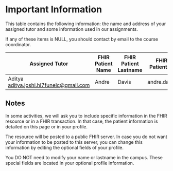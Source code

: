 # Important Information

This table contains the following information: the name and address of your assigned tutor and some information used in our assignments.

If any of these items is NULL, you should contact by email to the course coordinator.

| Assigned Tutor | FHIR Patient Name | FHIR Patient Lastname | FHIR Patient ID |
|----------------|-------------------|-----------------------|-----------------|
| Aditya <br> aditya.joshi.hl7funelc@gmail.com | Andre | Davis | andre.davis |

## Notes

In some activities, we will ask you to include specific information in the FHIR resource or in a FHIR transaction. In that case, the patient information is detailed on this page or in your profile.

The resource will be posted to a public FHIR server. In case you do not want your information to be posted to this server, you can change this information by editing the optional fields of your profile.

You DO NOT need to modify your name or lastname in the campus. These special fields are located in your optional profile information.
